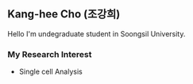 ## Kang-hee Cho (조강희)
Hello I'm undegraduate student in Soongsil University.
### My Research Interest
- Single cell Analysis
